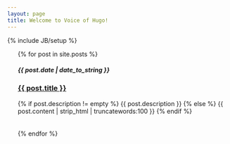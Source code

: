 ```yaml
---
layout: page
title: Welcome to Voice of Hugo!
---
```

{% include JB/setup %}
<ul class="posts">
  {% for post in site.posts %}
    <span><h5><b>{{ post.date | date_to_string }}</b></h5></span>
    <span><a href="{{ BASE_PATH }}{{ post.url }}"><h3> <b> {{ post.title }} </b></h3></a></span>
    
<div class="post-content-truncate">
  {% if post.description != empty %}
    {{ post.description }}
  {% else %}
    {{ post.content | strip_html | truncatewords:100 }}
  {% endif %}
</div>
<br /> <br />
  {% endfor %}
</ul>